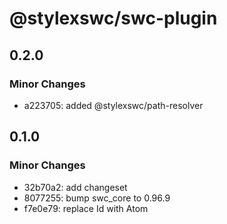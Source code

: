 # @stylexswc/swc-plugin

## 0.2.0

### Minor Changes

- a223705: added @stylexswc/path-resolver

## 0.1.0

### Minor Changes

- 32b70a2: add changeset
- 8077255: bump swc_core to 0.96.9
- f7e0e79: replace Id with Atom
